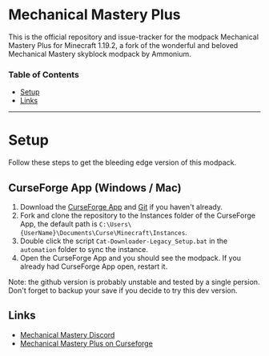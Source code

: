 # Mechanical Mastery Plus
This is the official repository and issue-tracker for the modpack Mechanical Mastery Plus for Minecraft 1.19.2, a fork of the wonderful and beloved Mechanical Mastery skyblock modpack by Ammonium.

### Table of Contents
-   [Setup](#setup)
-   [Links](#links)

<hr></hr>

# Setup

Follow these steps to get the bleeding edge version of this modpack.

## CurseForge App (Windows / Mac)

1. Download the [CurseForge App](https://www.curseforge.com/download/app) and [Git](https://git-scm.com/downloads) if you haven't already.
2. Fork and clone the repository to the Instances folder of the CurseForge App, the default path is `C:\Users\{UserName}\Documents\Curse\Minecraft\Instances`.
3. Double click the script `Cat-Downloader-Legacy_Setup.bat` in the `automation` folder to sync the instance.
4. Open the CurseForge App and you should see the modpack. If you already had CurseForge App open, restart it.

Note: the github version is probably unstable and tested by a single persion. Don't forget to backup your save if you decide to try this dev version.

## Links
- [Mechanical Mastery Discord](https://discord.gg/PMhDEZge2W)
- [Mechanical Mastery Plus on Curseforge](https://www.curseforge.com/minecraft/modpacks/mechanical-mastery-plus)
